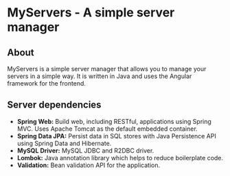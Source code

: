 # MyServers - A simple server manager

## About

MyServers is a simple server manager that allows you to manage your servers in a simple way.
It is written in Java and uses the Angular framework for the frontend.

## Server dependencies

- **Spring Web:** Build web, including RESTful, applications using Spring MVC. Uses Apache Tomcat as the default embedded container.
- **Spring Data JPA:** Persist data in SQL stores with Java Persistence API using Spring Data and Hibernate.
- **MySQL Driver:** MySQL JDBC and R2DBC driver.
- **Lombok:** Java annotation library which helps to reduce boilerplate code.
- **Validation:** Bean validation API for the application.
